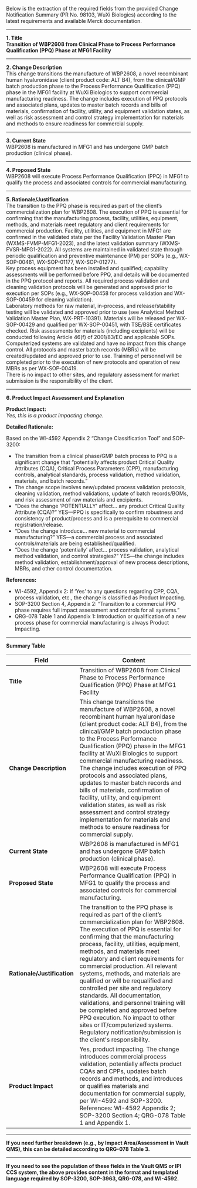 Below is the extraction of the required fields from the provided Change Notification Summary (PR No. 98103, WuXi Biologics) according to the latest requirements and available Merck documentation.

---

**1. Title**  
**Transition of WBP2608 from Clinical Phase to Process Performance Qualification (PPQ) Phase at MFG1 Facility**

---

**2. Change Description**  
This change transitions the manufacture of WBP2608, a novel recombinant human hyaluronidase (client product code: ALT B4), from the clinical/GMP batch production phase to the Process Performance Qualification (PPQ) phase in the MFG1 facility at WuXi Biologics to support commercial manufacturing readiness. The change includes execution of PPQ protocols and associated plans, updates to master batch records and bills of materials, confirmation of facility, utility, and equipment validation states, as well as risk assessment and control strategy implementation for materials and methods to ensure readiness for commercial supply.

---

**3. Current State**  
WBP2608 is manufactured in MFG1 and has undergone GMP batch production (clinical phase).

---

**4. Proposed State**  
WBP2608 will execute Process Performance Qualification (PPQ) in MFG1 to qualify the process and associated controls for commercial manufacturing.

---

**5. Rationale/Justification**  
The transition to the PPQ phase is required as part of the client’s commercialization plan for WBP2608. The execution of PPQ is essential for confirming that the manufacturing process, facility, utilities, equipment, methods, and materials meet regulatory and client requirements for commercial production. Facility, utilities, and equipment in MFG1 are confirmed in the validated state per the Facility Validation Master Plan (WXMS-FVMP-MFG1-2023), and the latest validation summary (WXMS-FVSR-MFG1-2022). All systems are maintained in validated state through periodic qualification and preventive maintenance (PM) per SOPs (e.g., WX-SOP-00461, WX-SOP-01177, WX-SOP-01277).  
Key process equipment has been installed and qualified; capability assessments will be performed before PPQ, and details will be documented in the PPQ protocol and reports. All required process validation and cleaning validation protocols will be generated and approved prior to execution per SOPs (e.g., WX-SOP-00458 for process validation and WX-SOP-00459 for cleaning validation).  
Laboratory methods for raw material, in-process, and release/stability testing will be validated and approved prior to use (see Analytical Method Validation Master Plan, WX-PRT-10391). Materials will be released per WX-SOP-00429 and qualified per WX-SOP-00451, with TSE/BSE certificates checked. Risk assessments for materials (including excipients) will be conducted following Article 46(f) of 2001/83/EC and applicable SOPs.  
Computerized systems are validated and have no impact from this change control. All protocols and master batch records (MBRs) will be created/updated and approved prior to use. Training of personnel will be completed prior to the execution of new protocols and operation of new MBRs as per WX-SOP-00419.  
There is no impact to other sites, and regulatory assessment for market submission is the responsibility of the client.

---

**6. Product Impact Assessment and Explanation**

**Product Impact:**  
*Yes, this is a product impacting change.*

**Detailed Rationale:**

Based on the WI-4592 Appendix 2 “Change Classification Tool” and SOP-3200:

- The transition from a clinical phase/GMP batch process to PPQ is a significant change that “potentially affects product Critical Quality Attributes (CQA), Critical Process Parameters (CPP), manufacturing controls, analytical standards, process validation, method validation, materials, and batch records.”
- The change scope involves new/updated process validation protocols, cleaning validation, method validations, update of batch records/BOMs, and risk assessment of raw materials and excipients.
- “Does the change 'POTENTIALLY' affect… any product Critical Quality Attribute (CQA)?” YES—PPQ is specifically to confirm robustness and consistency of product/process and is a prerequisite to commercial registration/release.
- “Does the change introduce… new material to commercial manufacturing?” YES—a commercial process and associated controls/materials are being established/qualified.
- “Does the change ‘potentially’ affect… process validation, analytical method validation, and control strategies?” YES—the change includes method validation, establishment/approval of new process descriptions, MBRs, and other control documentation.

**References:**
- WI-4592, Appendix 2: If ‘Yes’ to any questions regarding CPP, CQA, process validation, etc., the change is classified as Product Impacting.
- SOP-3200 Section 4, Appendix 2: “Transition to a commercial PPQ phase requires full impact assessment and controls for all systems.”
- QRG-078 Table 1 and Appendix 1: Introduction or qualification of a new process phase for commercial manufacturing is always Product Impacting.

---

**Summary Table**

| Field                    | Content                                                                                                                 |
|--------------------------|-------------------------------------------------------------------------------------------------------------------------|
| **Title**                | Transition of WBP2608 from Clinical Phase to Process Performance Qualification (PPQ) Phase at MFG1 Facility             |
| **Change Description**   | This change transitions the manufacture of WBP2608, a novel recombinant human hyaluronidase (client product code: ALT B4), from the clinical/GMP batch production phase to the Process Performance Qualification (PPQ) phase in the MFG1 facility at WuXi Biologics to support commercial manufacturing readiness. The change includes execution of PPQ protocols and associated plans, updates to master batch records and bills of materials, confirmation of facility, utility, and equipment validation states, as well as risk assessment and control strategy implementation for materials and methods to ensure readiness for commercial supply. |
| **Current State**        | WBP2608 is manufactured in MFG1 and has undergone GMP batch production (clinical phase).                                |
| **Proposed State**       | WBP2608 will execute Process Performance Qualification (PPQ) in MFG1 to qualify the process and associated controls for commercial manufacturing. |
| **Rationale/Justification** | The transition to the PPQ phase is required as part of the client’s commercialization plan for WBP2608. The execution of PPQ is essential for confirming that the manufacturing process, facility, utilities, equipment, methods, and materials meet regulatory and client requirements for commercial production. All relevant systems, methods, and materials are qualified or will be requalified and controlled per site and regulatory standards. All documentation, validations, and personnel training will be completed and approved before PPQ execution. No impact to other sites or IT/computerized systems. Regulatory notification/submission is the client's responsibility. |
| **Product Impact**       | Yes, product impacting. The change introduces commercial process validation, potentially affects product CQAs and CPPs, updates batch records and methods, and introduces or qualifies materials and documentation for commercial supply, per WI-4592 and SOP-3200. References: WI-4592 Appendix 2; SOP-3200 Section 4; QRG-078 Table 1 and Appendix 1.        |

---

**If you need further breakdown (e.g., by Impact Area/Assessment in Vault QMS), this can be detailed according to QRG-078 Table 3.**

---

**If you need to see the population of these fields in the Vault QMS or IPI CCS system, the above provides content in the format and templated language required by SOP-3200, SOP-3963, QRG-078, and WI-4592.**